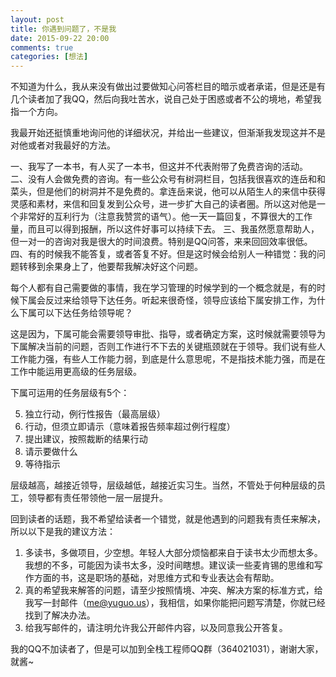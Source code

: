```yaml
---
layout: post
title: 你遇到问题了，不是我
date: 2015-09-22 20:00
comments: true
categories: [想法]
---
```


不知道为什么，我从来没有做出过要做知心问答栏目的暗示或者承诺，但是还是有几个读者加了我QQ，然后向我吐苦水，说自己处于困惑或者不公的境地，希望我指一个方向。

<!--more-->

我最开始还挺慎重地询问他的详细状况，并给出一些建议，但渐渐我发现这并不是对他或者对我最好的方法。

一、我写了一本书，有人买了一本书，但这并不代表附带了免费咨询的活动。
二、没有人会做免费的咨询。有一些公众号有树洞栏目，包括我很喜欢的连岳和和菜头，但是他们的树洞并不是免费的。拿连岳来说，他可以从陌生人的来信中获得灵感和素材，来信和回复发到公众号，进一步扩大自己的读者圈。所以这对他是一个非常好的互利行为（注意我赞赏的语气）。他一天一篇回复，不算很大的工作量，而且可以得到报酬，所以这件好事可以持续下去。
三、我虽然愿意帮助人，但一对一的咨询对我是很大的时间浪费。特别是QQ问答，来来回回效率很低。
四、有的时候我不能答复，或者答复不好。但是这时候会给别人一种错觉：我的问题转移到余果身上了，他要帮我解决好这个问题。

每个人都有自己需要做的事情，我在学习管理的时候学到的一个概念就是，有的时候下属会反过来给领导下达任务。听起来很奇怪，领导应该给下属安排工作，为什么下属可以下达任务给领导呢？

这是因为，下属可能会需要领导审批、指导，或者确定方案，这时候就需要领导为下属解决当前的问题，否则工作进行不下去的关键瓶颈就在于领导。我们说有些人工作能力强，有些人工作能力弱，到底是什么意思呢，不是指技术能力强，而是在工作中能运用更高级的任务层级。

下属可运用的任务层级有5个：

5. 独立行动，例行性报告（最高层级）
4. 行动，但须立即请示（意味着报告频率超过例行程度）
3. 提出建议，按照裁断的结果行动
2. 请示要做什么
1. 等待指示

层级越高，越接近领导，层级越低，越接近实习生。当然，不管处于何种层级的员工，领导都有责任带领他一层一层提升。

回到读者的话题，我不希望给读者一个错觉，就是他遇到的问题我有责任来解决，所以以下是我的建议方法：

1. 多读书，多做项目，少空想。年轻人大部分烦恼都来自于读书太少而想太多。我想的不多，可能因为读书太多，没时间瞎想。建议读一些麦肯锡的思维和写作方面的书，这是职场的基础，对思维方式和专业表达会有帮助。
2. 真的希望我来解答的问题，请至少按照情境、冲突、解决方案的标准方式，给我写一封邮件（me@yuguo.us），我相信，如果你能把问题写清楚，你就已经找到了解决办法。
3. 给我写邮件的，请注明允许我公开邮件内容，以及同意我公开答复。

我的QQ不加读者了，但是可以加到全栈工程师QQ群（364021031），谢谢大家，就酱~
